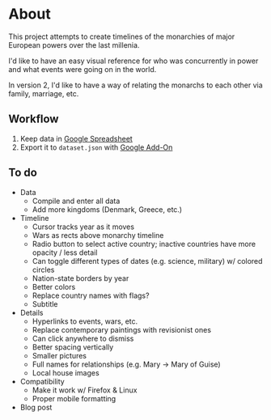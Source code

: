 # About

This project attempts to create timelines of the monarchies of major European powers over the last millenia.

I'd like to have an easy visual reference for who was concurrently in power and what events were going on in the world.

In version 2, I'd like to have a way of relating the monarchs to each other via family, marriage, etc.

## Workflow

1. Keep data in [Google Spreadsheet](https://docs.google.com/spreadsheets/d/1gn-62AWtt5o4PnbMgzs6VUlbykweki1MGnm5nee7zTM/edit?usp=sharing)
2. Export it to `dataset.json` with [Google Add-On](https://chrome.google.com/webstore/detail/export-sheet-data/bfdcopkbamihhchdnjghdknibmcnfplk?hl=en)

## To do

- Data
  - Compile and enter all data
  - Add more kingdoms (Denmark, Greece, etc.)
- Timeline
  - Cursor tracks year as it moves
  - Wars as rects above monarchy timeline
  - Radio button to select active country; inactive countries have more opacity / less detail
  - Can toggle different types of dates (e.g. science, military) w/ colored circles
  - Nation-state borders by year
  - Better colors
  - Replace country names with flags?
  - Subtitle
- Details
  - Hyperlinks to events, wars, etc.
  - Replace contemporary paintings with revisionist ones
  - Can click anywhere to dismiss
  - Better spacing vertically
  - Smaller pictures
  - Full names for relationships (e.g. Mary -> Mary of Guise)
  - Local house images
- Compatibility
  - Make it work w/ Firefox & Linux
  - Proper mobile formatting
- Blog post
